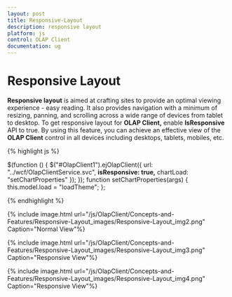 ```yaml
---
layout: post
title: Responsive-Layout
description: responsive layout
platform: js
control: OLAP Client
documentation: ug
---
```


# Responsive Layout

**Responsive layout** is aimed at crafting sites to provide an optimal viewing experience - easy reading. It also provides navigation with a minimum of resizing, panning, and scrolling across a wide range of devices from tablet to desktop. To get responsive layout for **OLAP Client,** enable **IsResponsive** API to true. By using this feature, you can achieve an effective view of the **OLAP Client** control in all devices including desktops, tablets, mobiles, etc.

{% highlight js %}

$(function () {
       $("#OlapClient1").ejOlapClient({ url: "../wcf/OlapClientService.svc", **isResponsive: true,** chartLoad: "setChartProperties" });
});
function setChartProperties(args) {
       this.model.load = "loadTheme";
};

{% endhighlight %}

{% include image.html url="/js/OlapClient/Concepts-and-Features/Responsive-Layout_images/Responsive-Layout_img2.png" Caption="Normal View"%}

{% include image.html url="/js/OlapClient/Concepts-and-Features/Responsive-Layout_images/Responsive-Layout_img3.png" Caption="Responsive View"%}

{% include image.html url="/js/OlapClient/Concepts-and-Features/Responsive-Layout_images/Responsive-Layout_img4.png" Caption="Responsive View"%}


